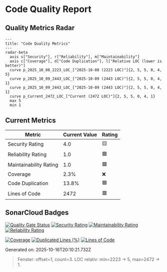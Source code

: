 # Code Quality Report

## Quality Metrics Radar

```mermaid
---
title: "Code Quality Metrics"
---
radar-beta
  axis s["Security"], r["Reliability"], m["Maintainability"]
  axis c["Coverage"], d["Code Duplication"], l["Relative LOC (lower is better)"]
  curve p_2025_10_08_2223_LOC_["2025-10-08 (2223 LOC)"]{2, 5, 5, 0, 4, 5}
  curve p_2025_10_09_2443_LOC_["2025-10-09 (2443 LOC)"]{2, 5, 5, 0, 4, 1}
  curve p_2025_10_09_2443_LOC_["2025-10-09 (2443 LOC)"]{2, 5, 5, 0, 4, 1}
  curve p_Current_2472_LOC_["Current (2472 LOC)"]{2, 5, 5, 0, 4, 1}
  max 5
  min 1
```

## Current Metrics

| Metric | Current Value | Rating |
|--------|---------------|--------|
| Security Rating | 4.0 | 🟨 |
| Reliability Rating | 1.0 | 🟩 |
| Maintainability Rating | 1.0 | 🟩 |
| Coverage | 2.3% | ❌ |
| Code Duplication | 13.8% | 🟩 |
| Lines of Code | 2472 | 🟥 |

## SonarCloud Badges

[![Quality Gate Status](https://sonarcloud.io/api/project_badges/measure?project=merlinbecker_CodexMiroir&metric=alert_status)](https://sonarcloud.io/summary/new_code?id=merlinbecker_CodexMiroir)
[![Security Rating](https://sonarcloud.io/api/project_badges/measure?project=merlinbecker_CodexMiroir&metric=security_rating)](https://sonarcloud.io/summary/new_code?id=merlinbecker_CodexMiroir)
[![Maintainability Rating](https://sonarcloud.io/api/project_badges/measure?project=merlinbecker_CodexMiroir&metric=sqale_rating)](https://sonarcloud.io/summary/new_code?id=merlinbecker_CodexMiroir)
[![Reliability Rating](https://sonarcloud.io/api/project_badges/measure?project=merlinbecker_CodexMiroir&metric=reliability_rating)](https://sonarcloud.io/summary/new_code?id=merlinbecker_CodexMiroir)

[![Coverage](https://sonarcloud.io/api/project_badges/measure?project=merlinbecker_CodexMiroir&metric=coverage)](https://sonarcloud.io/summary/new_code?id=merlinbecker_CodexMiroir)
[![Duplicated Lines (%)](https://sonarcloud.io/api/project_badges/measure?project=merlinbecker_CodexMiroir&metric=duplicated_lines_density)](https://sonarcloud.io/summary/new_code?id=merlinbecker_CodexMiroir)
[![Lines of Code](https://sonarcloud.io/api/project_badges/measure?project=merlinbecker_CodexMiroir&metric=ncloc)](https://sonarcloud.io/summary/new_code?id=merlinbecker_CodexMiroir)

Generated on: 2025-10-16T20:10:21.732Z

> Fenster: offset=1, count=3. LOC relativ: min=2223 → 5, max=2472 → 1.
